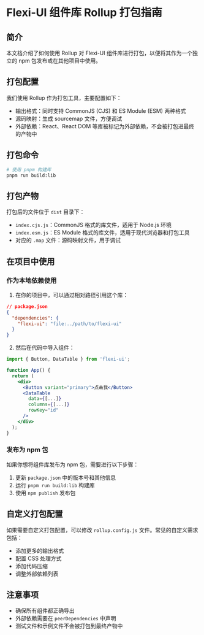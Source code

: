# Flexi-UI 组件库 Rollup 打包指南

## 简介

本文档介绍了如何使用 Rollup 对 Flexi-UI 组件库进行打包，以便将其作为一个独立的 npm 包发布或在其他项目中使用。

## 打包配置

我们使用 Rollup 作为打包工具，主要配置如下：

- 输出格式：同时支持 CommonJS (CJS) 和 ES Module (ESM) 两种格式
- 源码映射：生成 sourcemap 文件，方便调试
- 外部依赖：React、React DOM 等库被标记为外部依赖，不会被打包进最终的产物中

## 打包命令

```bash
# 使用 pnpm 构建库
pnpm run build:lib
```

## 打包产物

打包后的文件位于 `dist` 目录下：

- `index.cjs.js`：CommonJS 格式的库文件，适用于 Node.js 环境
- `index.esm.js`：ES Module 格式的库文件，适用于现代浏览器和打包工具
- 对应的 `.map` 文件：源码映射文件，用于调试

## 在项目中使用

### 作为本地依赖使用

1. 在你的项目中，可以通过相对路径引用这个库：

```json
// package.json
{
  "dependencies": {
    "flexi-ui": "file:../path/to/flexi-ui"
  }
}
```

2. 然后在代码中导入组件：

```jsx
import { Button, DataTable } from 'flexi-ui';

function App() {
  return (
    <div>
      <Button variant="primary">点击我</Button>
      <DataTable 
        data={[...]} 
        columns={[...]} 
        rowKey="id" 
      />
    </div>
  );
}
```

### 发布为 npm 包

如果你想将组件库发布为 npm 包，需要进行以下步骤：

1. 更新 `package.json` 中的版本号和其他信息
2. 运行 `pnpm run build:lib` 构建库
3. 使用 `npm publish` 发布包

## 自定义打包配置

如果需要自定义打包配置，可以修改 `rollup.config.js` 文件。常见的自定义需求包括：

- 添加更多的输出格式
- 配置 CSS 处理方式
- 添加代码压缩
- 调整外部依赖列表

## 注意事项

- 确保所有组件都正确导出
- 外部依赖需要在 `peerDependencies` 中声明
- 测试文件和示例文件不会被打包到最终产物中